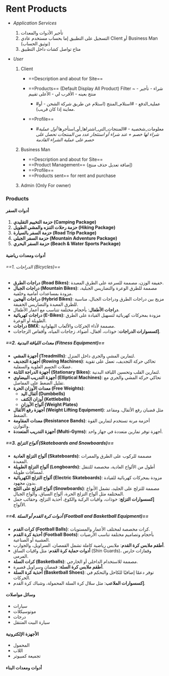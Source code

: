 # Rent Products 

- *Application Services*
	1. تأجير الأدوات والمعدات 
	2. التسجيل على التطبيق إما بحساب مستخدم عادي Client أو Business Man (توثيق الحساب)
	3. متاح تواصل كشات داخل التطبيق 

- *User* 

	1. Client 
		- ==Description and about for Site==
		- ==Products== (Default Display All Product) Filter ~ - شراء - تأجير منتج بعينه - الأقرب لي - الأعلى تقييم
			- #عملية_الدفع - #استلام_المنتج (استلام عن طريق شركة الشحن - أو معاينة إذا كان قريب).
			
		- ==Profile== 
			- #معلومات_شخصية - #المنتجات_التي_اشتراها_أو_استأجرها 
			*أول عملية شراء لها خصم + عند شراء أو استئجار عدد من المنتجات تحصل على خصم على عملية الشراء القادمة*
			
	2. Business Man 
		- ==Description and about for Site==
		- ==Product Management== (إضافة تعديل حذف منتج)
		- ==Profile== 
		- ==Products sent== for rent and purchase
	
	3. Admin (Only For owner)

### Products 
#### أدوات السفر 
 1. **حزمة التخييم التقليدي (Camping Package)**
 2. **حزمة رحلات التنزه والمشي الطويل (Hiking Package)**
 3. **حزمة السفر بالسيارة (Road Trip Package)**
 4. **حزمة السفر الجبلي (Mountain Adventure Package)**
 5. **حزمة السفر البحري (Beach & Water Sports Package)**
 
#### أدوات ومعدات رياضية 
###### ==1. الدراجات (Bicycles)==
- **دراجات الطرق (Road Bikes)**: خفيفة الوزن، مصممة للسرعة على الطرق المعبدة.
- **دراجات الجبال (Mountain Bikes)**: مصممة للطرق الوعرة والتضاريس الجبلية، مزودة بمساعدات أمامية وخلفية.
- **دراجات الهجين (Hybrid Bikes)**: مزيج بين دراجات الطرق ودراجات الجبال، مناسبة للطرق المعبدة والتضاريس الخفيفة.
- **دراجات الأطفال**: بأحجام مختلفة تتناسب مع أعمار الأطفال.
- **دراجات كهربائية (E-Bikes)**: مزودة بمحركات كهربائية لتسهيل القيادة على الطرق الطويلة أو الوعرة.
- **دراجات BMX**: مصممة لأداء الحركات والألعاب البهلوانية.
- **إكسسوارات الدراجات**: خوذات، أقفال، أضواء، زجاجات المياه، وأقفاص الزجاجات.

##### ==2. معدات اللياقة البدنية (Fitness Equipment)==
- **أجهزة المشي (Treadmills)**: لتمارين المشي والجري داخل المنزل.
- **أجهزة التجديف (Rowing Machines)**: تحاكي حركة التجديف، تعمل على تقوية عضلات الجسم العلوية والسفلية.
- **أجهزة الدراجة الثابتة (Stationary Bikes)**: لتمارين القلب وتحسين اللياقة البدنية.
- **أجهزة التدريب البيضاوي (Elliptical Machines)**: تحاكي حركة المشي والجري مع تقليل الضغط على المفاصل.
- **معدات الأوزان الحرة (Free Weights)**:
    - **أثقال اليد (Dumbbells)**
    - **أوزان الكتف (Kettlebells)**
    - **ألواح الأوزان (Weight Plates)**
- **أجهزة رفع الأثقال (Weight Lifting Equipment)**: مثل قضبان رفع الأثقال، ومقاعد الضغط.
- **معدات المقاومة (Resistance Bands)**: أحزمة مرنة تستخدم لتمارين القوة والتوازن.
- **أجهزة التدريب المتعددة (Multi-Gyms)**: أجهزة توفر تمارين متعددة في جهاز واحد.

##### ==3. ألواح التزلج (Skateboards and Snowboards)==
- **ألواح التزلج العادية (Skateboards)**: مصممة للركوب على الطرق والممرات المعبدة.
- **ألواح التزلج الطويلة (Longboards)**: أطول من الألواح العادية، مخصصة للتنقل لمسافات طويلة.
- **ألواح التزلج الكهربائية (Electric Skateboards)**: مزودة بمحركات كهربائية للقيادة بدون مجهود.
- **ألواح التزلج على الثلج (Snowboards)**: مصممة للتزلج على الجليد، تشمل الأنواع المختلفة مثل ألواح التزلج الحرة، ألواح السباق، وألواح الجبال.
- **إكسسوارات التزلج**: خوذات، واقيات الركبة والكوع، أحذية التزلج، وحقائب حمل الألواح.

##### ==4. أدوات كرة القدم أو السلة (Football and Basketball Equipment)==
- **كرات القدم (Football Balls)**: كرات مخصصة لمختلف الأعمار والمستويات.
- **أحذية كرة القدم (Football Boots)**: بأحجام وتصاميم مختلفة تناسب الأرضيات العشبية أو الصناعية.
- **أطقم ملابس كرة القدم**: ملابس رياضية كاملة تشمل القمصان، السراويل، والجوارب.
- **أدوات حماية كرة القدم**: مثل واقيات الساق (Shin Guards)، وقفازات حارس المرمى.
- **كرات السلة (Basketballs)**: مصممة للاستخدام الداخلي أو الخارجي.
- **أطقم ملابس كرة السلة**: قمصان وسراويل قصيرة.
- **أحذية كرة السلة (Basketball Shoes)**: توفر دعمًا إضافيًا للكاحل والتحكم في الحركات.
- **إكسسوارات الملاعب**: مثل سلال كرة السلة المحمولة، وشباك كرة القدم.

#### وسائل مواصلات 
- سيارات 
- موتوسيكلات 
- درجات 
- سيارة البيت المتنقل 

#### الأجهزة الإلكترونية 
- المحمول 
- اللاب 
- تجميعة كمبيوتر 

#### أدوات ومعدات البناء 

